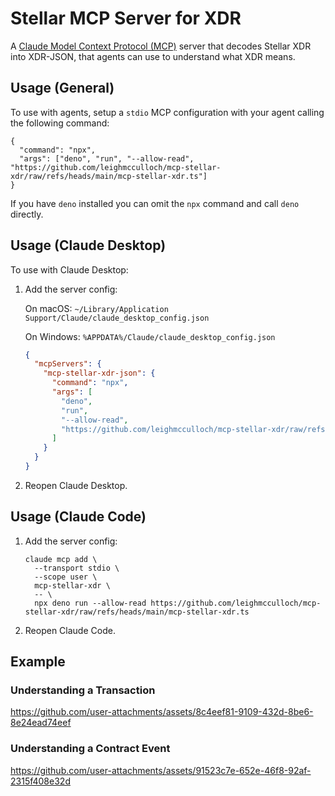 # Stellar MCP Server for XDR

A [Claude Model Context Protocol (MCP)] server that decodes Stellar XDR into
XDR-JSON, that agents can use to understand what XDR means.

[Claude Model Context Protocol (MCP)]: https://www.claudemcp.com/

## Usage (General)

To use with agents, setup a `stdio` MCP configuration with your agent calling
the following command:

```
{
  "command": "npx",
  "args": ["deno", "run", "--allow-read", "https://github.com/leighmcculloch/mcp-stellar-xdr/raw/refs/heads/main/mcp-stellar-xdr.ts"]
}
```

If you have `deno` installed you can omit the `npx` command and call `deno`
directly.

## Usage (Claude Desktop)

To use with Claude Desktop:

1. Add the server config:

   On macOS: `~/Library/Application Support/Claude/claude_desktop_config.json`

   On Windows: `%APPDATA%/Claude/claude_desktop_config.json`

   ```json
   {
     "mcpServers": {
       "mcp-stellar-xdr-json": {
         "command": "npx",
         "args": [
           "deno",
           "run",
           "--allow-read",
           "https://github.com/leighmcculloch/mcp-stellar-xdr/raw/refs/heads/main/mcp-stellar-xdr.ts"
         ]
       }
     }
   }
   ```

2. Reopen Claude Desktop.

## Usage (Claude Code)

1. Add the server config:

   ```
   claude mcp add \
     --transport stdio \
     --scope user \
     mcp-stellar-xdr \
     -- \
     npx deno run --allow-read https://github.com/leighmcculloch/mcp-stellar-xdr/raw/refs/heads/main/mcp-stellar-xdr.ts
   ```

2. Reopen Claude Code.

## Example

### Understanding a Transaction

https://github.com/user-attachments/assets/8c4eef81-9109-432d-8be6-8e24ead74eef

### Understanding a Contract Event

https://github.com/user-attachments/assets/91523c7e-652e-46f8-92af-2315f408e32d
